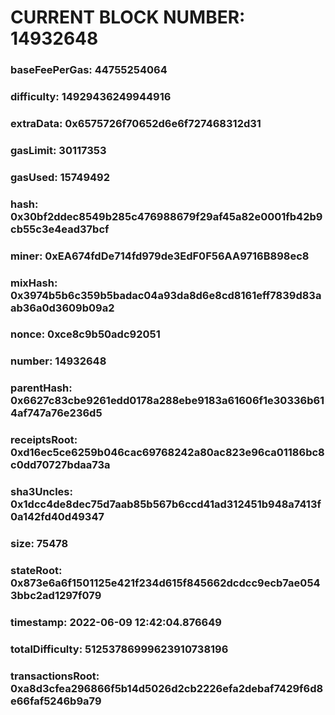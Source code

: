 # CURRENT BLOCK NUMBER: 14932648

### baseFeePerGas: 44755254064
### difficulty: 14929436249944916
### extraData: 0x6575726f70652d6e6f727468312d31
### gasLimit: 30117353
### gasUsed: 15749492
### hash: 0x30bf2ddec8549b285c476988679f29af45a82e0001fb42b9cb55c3e4ead37bcf
### miner: 0xEA674fdDe714fd979de3EdF0F56AA9716B898ec8
### mixHash: 0x3974b5b6c359b5badac04a93da8d6e8cd8161eff7839d83aab36a0d3609b09a2
### nonce: 0xce8c9b50adc92051
### number: 14932648
### parentHash: 0x6627c83cbe9261edd0178a288ebe9183a61606f1e30336b614af747a76e236d5
### receiptsRoot: 0xd16ec5ce6259b046cac69768242a80ac823e96ca01186bc8c0dd70727bdaa73a
### sha3Uncles: 0x1dcc4de8dec75d7aab85b567b6ccd41ad312451b948a7413f0a142fd40d49347
### size: 75478
### stateRoot: 0x873e6a6f1501125e421f234d615f845662dcdcc9ecb7ae0543bbc2ad1297f079
### timestamp: 2022-06-09 12:42:04.876649
### totalDifficulty: 51253786999623910738196
### transactionsRoot: 0xa8d3cfea296866f5b14d5026d2cb2226efa2debaf7429f6d8e66faf5246b9a79
